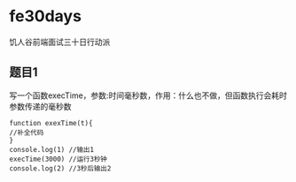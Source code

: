 # fe30days
饥人谷前端面试三十日行动派
## 题目1
写一个函数execTime，参数:时间毫秒数，作用：什么也不做，但函数执行会耗时参数传递的毫秒数
```
function exexTime(t){
//补全代码
}
console.log(1) //输出1
execTime(3000) //运行3秒钟
console.log(2) //3秒后输出2
```

